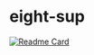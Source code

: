# eight-sup

[![Readme Card](https://github-readme-stats.vercel.app/api/pin/?username=fleimkeipa&repo=eight-sup)](https://github.com/fleimkeipa/eight-sup)
